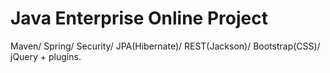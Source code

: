 Java Enterprise Online Project 
===============================

Maven/ Spring/ Security/ JPA(Hibernate)/ REST(Jackson)/ Bootstrap(CSS)/ jQuery + plugins.